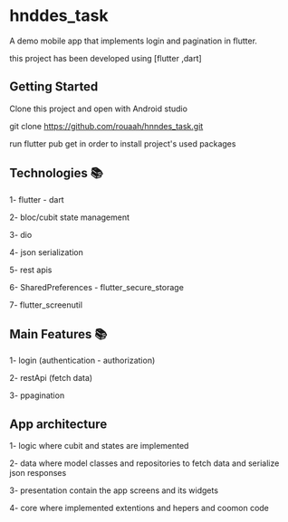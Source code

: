 # hnddes_task

A demo mobile app that implements login and pagination in flutter.

this project has been developed using [flutter ,dart]

## Getting Started
Clone this project and open with Android studio

git clone https://github.com/rouaah/hnndes_task.git

run flutter pub get in order to install project's used packages
 
## Technologies 📚

1- flutter - dart

2- bloc/cubit state management

3- dio

4- json serialization

5- rest apis

6- SharedPreferences - flutter_secure_storage

7- flutter_screenutil

## Main Features 📚

1- login (authentication - authorization)

2- restApi (fetch data)

3- ppagination

## App architecture

1- logic where cubit and states are implemented

2- data where model classes and repositories to fetch data and serialize json responses

3- presentation contain the app screens and its widgets 

4- core where implemented extentions and hepers and coomon code
